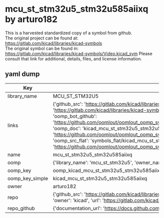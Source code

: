 # mcu_st_stm32u5_stm32u585aiixq by arturo182  
This is a harvested standardized copy of a symbol from github.  
The original project can be found at:  
https://gitlab.com/kicad/libraries/kicad-symbols  
The original symbol can be found in:
https://gitlab.com/kicad/libraries/kicad-symbols/Video.kicad_sym
Please consult that link for additional, details, files, and license information.  
## yaml dump  
| Key | Value |  
| --- | --- |  
| library_name | MCU_ST_STM32U5 |  
| links | {'github_src': 'https://gitlab.com/kicad/libraries/kicad-symbols/Video.kicad_sym', 'github_src_repo': 'https://gitlab.com/kicad/libraries/kicad-symbols', 'oomp_bot': 'kicad_mcu_st_stm32u5_stm32u585aiixq/working', 'oomp_bot_github': 'https://github.com/oomlout/oomlout_oomp_symbol_bot/tree/main/kicad_mcu_st_stm32u5_stm32u585aiixq/working', 'oomp_doc': 'kicad_mcu_st_stm32u5_stm32u585aiixq/working', 'oomp_doc_github': 'https://github.com/oomlout/oomlout_oomp_symbol_doc/tree/main/kicad_mcu_st_stm32u5_stm32u585aiixq/working', 'oomp_src_flat': 'symbols_flat/kicad_mcu_st_stm32u5_stm32u585aiixq/working', 'oomp_src_flat_github': 'https://github.com/oomlout/oomlout_oomp_symbol_src/tree/main/kicad_mcu_st_stm32u5_stm32u585aiixq/working'} |  
| name | mcu_st_stm32u5_stm32u585aiixq |  
| oomp | {'library_name': 'mcu_st_stm32u5', 'owner_name': 'kicad', 'symbol_name': 'mcu_st_stm32u5_stm32u585aiixq'} |  
| oomp_key | oomp_kicad_mcu_st_stm32u5_stm32u585aiixq |  
| oomp_key_simple | kicad_mcu_st_stm32u5_stm32u585aiixq |  
| owner | arturo182 |  
| repo | {'github_src': 'https://gitlab.com/kicad/libraries/kicad-symbols/Video.kicad_sym', 'name': 'libraries/kicad-symbols', 'owner': 'kicad', 'url': 'https://gitlab.com/kicad/libraries/kicad-symbols'} |  
| repo_github | {'documentation_url': 'https://docs.github.com/rest/repos/repos#get-a-repository', 'message': 'Not Found'} |  

